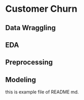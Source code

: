 # Customer Churn
## Data Wraggling
## EDA 
## Preprocessing
## Modeling

this is example file of README md.
